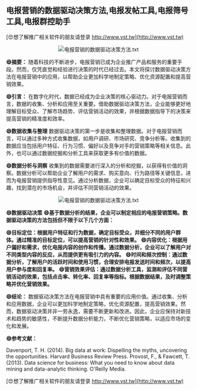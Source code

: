 ## **电报营销的数据驱动决策方法,电报发帖工具,电报筛号工具,电报群控助手**

[😍想了解推广相关软件的朋友请登录 http://www.vst.tw](http://www.vst.tw)

 <center><img src="https://vst.tw/MP4/tuiguang/png/3.png" alt="电报营销的数据驱动决策方法.txt"></center>

**😄摘要：**
随着科技的不断进步，电报营销已成为企业推广产品和服务的重要手段。然而，仅凭直觉和经验进行决策的时代已经过去。本文将探讨数据驱动决策方法在电报营销中的应用，以帮助企业更加科学地制定策略、优化资源配置和提高营销效果。

**😄引言：**
在数字化时代，数据已经成为企业决策的核心驱动力。对于电报营销而言，数据的收集、分析和应用至关重要。借助数据驱动决策方法，企业能够更好地理解目标受众、了解市场趋势、评估营销活动的效果，并根据数据指导下的决策来提高营销的精准度和效率。

**😄数据收集与整理**
数据驱动决策的第一步是收集和整理数据。对于电报营销而言，可以通过多种方式收集数据，如用户调研、市场研究、竞争分析等。收集到的数据应当包括用户特征、行为习惯、偏好以及竞争对手的营销策略等相关信息。此外，也可以通过数据挖掘和分析工具来获取更多有价值的数据。

**😄数据分析与洞察**
收集到的数据需要进行深入的分析和挖掘，以获得有价值的洞察。数据分析可以帮助企业了解用户的需求、购买意向、行为路径等关键信息，进而为电报营销提供指导性意见。通过分析数据，企业可以确定目标受众的特征和兴趣，找到潜在的市场机会，并评估不同营销活动的效果。

 <center><img src="https://vst.tw/MP4/tuiguang/png/7.png" alt="电报营销的数据驱动决策方法.txt"></center>

**😄数据驱动决策**
**😄基于数据分析的结果，企业可以制定相应的电报营销策略。数据驱动决策的方法包括但不限于以下几个方面：**

**😄目标定位：根据用户特征和行为数据，确定目标受众，并细分不同的用户群体。通过精准的目标定位，可以提高营销的针对性和效果。**
**😄内容优化：根据用户偏好和需求，优化电报内容的创作和传播。通过数据分析，企业可以了解用户对不同类型内容的反应，从而提供更有吸引力的内容。**
**😄时间和频次控制：通过数据分析，了解用户的活跃时间和使用习惯，合理安排电报发送时间和频次，以提高用户参与度和回复率。**
**😄营销效果评估：通过数据分析工具，监测和评估不同营销活动的效果，包括点击率、转化率、回复率等指标。根据数据结果，及时调整策略并优化营销效果。**

**😄结论：**
数据驱动决策方法在电报营销中具有重要的应用价值。通过收集、分析和应用数据，企业可以更加科学地制定策略，优化资源配置，提高营销效果。然而，数据驱动决策并非一劳永逸，需要不断更新和改进。因此，企业应保持对新技术和趋势的敏感性，不断提升数据分析能力，不断优化营销策略，以适应市场的变化和发展。

**😄参考文献：**

Davenport, T. H. (2014). Big data at work: Dispelling the myths, uncovering the opportunities. Harvard Business Review Press.
Provost, F., & Fawcett, T. (2013). Data science for business: What you need to know about data mining and data-analytic thinking. O'Reilly Media.

[😍想了解推广相关软件的朋友请登录 http://www.vst.tw](http://www.vst.tw)



